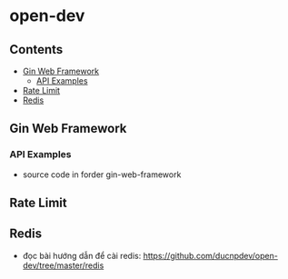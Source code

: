 # open-dev

## Contents

- [Gin Web Framework](#gin-web-framework)
  - [API Examples](#api-examples)
- [Rate Limit](#rate-limit)
- [Redis](#redis)
## Gin Web Framework
### API Examples
- source code in forder gin-web-framework

## Rate Limit

## Redis
- đọc bài hướng dẫn để cài redis: https://github.com/ducnpdev/open-dev/tree/master/redis